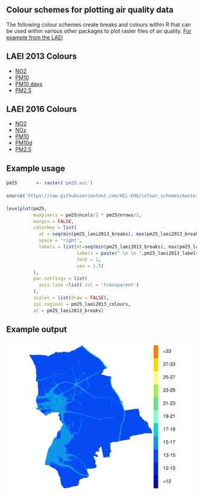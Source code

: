 ## Colour schemes for plotting air quality data

The following colour schemes create breaks and colours within R that can be used within various other packages to plot raster files of air quality. [For example from the LAEI](https://data.london.gov.uk/dataset/london-atmospheric-emissions-inventory-2013)

## LAEI 2013 Colours
* [NO2](https://github.com/KCL-ERG/colour_schemes/blob/master/2013/no2_laei2013_colours_breaks.R)
* [PM10](https://github.com/KCL-ERG/colour_schemes/blob/master/2013/pm10_laei2013_colours_breaks.R)
* [PM10 days](https://github.com/KCL-ERG/colour_schemes/blob/master/2013/pm10d_laei2013_colours_breaks.R)
* [PM2.5](https://github.com/KCL-ERG/colour_schemes/blob/master/2013/pm25_laei2013_colours_breaks.R)

## LAEI 2016 Colours
* [NO2](https://github.com/KCL-ERG/colour_schemes/blob/master/2016/no2_laei2016_colours_breaks.R)
* [NOx](https://github.com/KCL-ERG/colour_schemes/blob/master/2016/nox_laei2016_colours_breaks.R)
* [PM10](https://github.com/KCL-ERG/colour_schemes/blob/master/2016/pm10_laei2016_colours_breaks.R)
* [PM10d](https://github.com/KCL-ERG/colour_schemes/blob/master/2016/pm10d_laei2016_colours_breaks.R)
* [PM2.5](https://github.com/KCL-ERG/colour_schemes/blob/master/2016/pm25_laei2016_colours_breaks.R)


## Example usage
```r
pm25       <- raster('pm25.asc')

source('https://raw.githubusercontent.com/KCL-ERG/colour_schemes/master/2013/pm25_laei2013_colours_breaks.R')

levelplot(pm25,
          maxpixels = pm25@ncols/2 * pm25@nrows/2,
          margin = FALSE,
          colorkey = list(
            at = seq(min(pm25_laei2013_breaks), max(pm25_laei2013_breaks), length = 12),
            space = 'right',
            labels = list(at=seq(min(pm25_laei2013_breaks), max(pm25_laei2013_breaks), length = 12), 
                          labels = paste(" \n \n ",pm25_laei2013_labels), 
                          font = 1,
                          cex = 1.5)
          ),
          par.settings = list(
            axis.line =list( col = 'transparent')
          ),
          scales = list(draw = FALSE),
          col.regions = pm25_laei2013_colours,
          at = pm25_laei2013_breaks)
 ```
## Example output

![PM2.5 in Havering in 2013](pm25_2013_havering_no_buildings[1].png)
